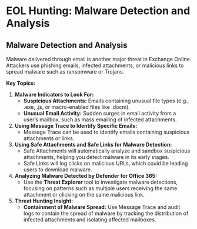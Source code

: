 # EOL Hunting: Malware Detection and Analysis

## **Malware Detection and Analysis**

Malware delivered through email is another major threat in Exchange Online. Attackers use phishing emails, infected attachments, or malicious links to spread malware such as ransomware or Trojans.

**Key Topics:**

1. **Malware Indicators to Look For:**
   * **Suspicious Attachments:** Emails containing unusual file types (e.g., .exe, .js, or macro-enabled files like .docm).
   * **Unusual Email Activity:** Sudden surges in email activity from a user’s mailbox, such as mass emailing of infected attachments.
2. **Using Message Trace to Identify Specific Emails:**
   * Message Trace can be used to identify emails containing suspicious attachments or links.
3. **Using Safe Attachments and Safe Links for Malware Detection:**
   * Safe Attachments will automatically analyze and sandbox suspicious attachments, helping you detect malware in its early stages.
   * Safe Links will log clicks on malicious URLs, which could be leading users to download malware.
4. **Analyzing Malware Detected by Defender for Office 365:**
   * Use the **Threat Explorer** tool to investigate malware detections, focusing on patterns such as multiple users receiving the same attachment or clicking on the same malicious link.
5. **Threat Hunting Insight:**
   * **Containment of Malware Spread:** Use Message Trace and audit logs to contain the spread of malware by tracking the distribution of infected attachments and isolating affected mailboxes.
